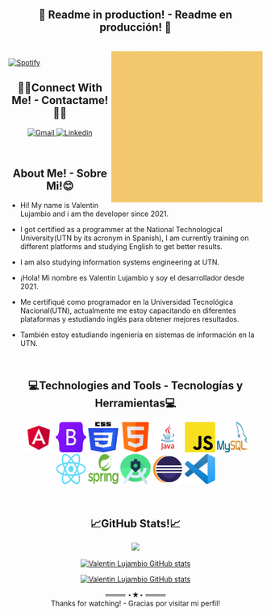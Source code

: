 <div align="center">

## 🚧 Readme in production! - Readme en producción! 🚧
<br>
</div>

<!-- Header -->
<img src="Hi!.gif" alt="Valentin Lujambio"  width="300" height="300" align="right"/>

<!-- Spotify -->
[![Spotify](https://novatorem.sachinchaturvedi93.vercel.app/api/spotify)](https://open.spotify.com/user/valentin.lujambio)

<!-- Social Links -->
<div align="center">

## 🤝🏻Connect With Me! - Contactame!🤝🏻
</div>

<p align="center">
    <!-- Gmail -->
    <a href="mailto:valentin.lujambio@gmail.com" target="_blank"><img alt="Gmail"
            src="https://img.shields.io/badge/-Gmail-EA4335?style=flat-square&logo=Gmail&logoColor=white">
    </a>
    <!-- Linkedin -->
    <a href="https://www.linkedin.com/in/valentin-lujambio/" target="_blank"><img alt="Linkedin"
            src="https://img.shields.io/badge/-Linkedin-0A66C2?style=flat-square&logo=Linkedin&logoColor=white">
    </a>
</p>
<br>

<!-- About Me -->
<div align="center">

## About Me! - Sobre Mi!😊
</div>

- Hi! My name is Valentin Lujambio and i am the developer since 2021. 
- I got certified as a programmer at the National Technological University(UTN by its acronym in Spanish), I am currently training on different platforms and studying English to get better results.
- I am also studying information systems engineering at UTN.

- ¡Hola! Mi nombre es Valentin Lujambio y soy el desarrollador desde 2021.
- Me certifiqué como programador en la Universidad Tecnológica Nacional(UTN), actualmente me estoy capacitando en diferentes plataformas y estudiando inglés para obtener mejores resultados.
- También estoy estudiando ingeniería en sistemas de información en la UTN.
<br>

<!-- Technologies -->
<div align="center">

## 💻Technologies and Tools - Tecnologías y Herramientas💻
</div>
<p align="center">
	<img style="margin: auto;" src="https://github.com/pachulujambio/pachulujambio/blob/main/img/angular.png?raw=true" alt=html5 width="60" height="60"/> 
	<img style="margin: auto;" src="https://github.com/pachulujambio/pachulujambio/blob/main/img/bootstrap.png?raw=true" alt=html5 width="60" height="60"/> 
	<img style="margin: auto;" src="https://github.com/pachulujambio/pachulujambio/blob/main/img/css.png?raw=true" alt=html5 width="60" height="60"/> 
	<img style="margin: auto;" src="https://github.com/pachulujambio/pachulujambio/blob/main/img/html.png?raw=true" alt=html5 width="60" height="60"/> 
	<img style="margin: auto;" src="https://github.com/pachulujambio/pachulujambio/blob/main/img/java.png?raw=true" alt=html5 width="60" height="60"/> 
	<img style="margin: auto;" src="https://github.com/pachulujambio/pachulujambio/blob/main/img/js.png?raw=true" alt=html5 width="60" height="60"/> 
	<img style="margin: auto;" src="https://github.com/pachulujambio/pachulujambio/blob/main/img/mysql.png?raw=true" alt=html5 width="60" height="60"/> 
	<img style="margin: auto;" src="https://github.com/pachulujambio/pachulujambio/blob/main/img/react.png?raw=true" alt=html5 width="60" height="60"/> 
	<img style="margin: auto;" src="https://github.com/pachulujambio/pachulujambio/blob/main/img/spring.png?raw=true" alt=html5 width="60" height="60"/> 
	<img style="margin: auto;" src="https://github.com/pachulujambio/pachulujambio/blob/main/img/androidStudio.png?raw=true" alt=html5 width="60" height="60"/> 
	<img style="margin: auto;" src="https://github.com/pachulujambio/pachulujambio/blob/main/img/eclipse.png?raw=true" alt=html5 width="60" height="60"/> 
	<img style="margin: auto;" src="https://github.com/pachulujambio/pachulujambio/blob/main/img/vscode.png?raw=true" alt=html5 width="60" height="60"/> 
</p>
<br>

<!-- GitHub Stats -->
<div align="center">

## 📈GitHub Stats!📈

<!-- counter view -->
![](https://komarev.com/ghpvc/?username=pachulujambio&color=green&style=flat-square)

[![Valentin Lujambio GitHub stats](https://github-readme-stats.vercel.app/api?username=pachulujambio&show_icons=true&theme=merko)](https://github.com/pachulujambio)

[![Valentin Lujambio GitHub stats](https://github-readme-stats.vercel.app/api/top-langs/?username=pachulujambio&layout=compact&theme=merko)](https://github.com/pachulujambio)
</div>

<div align="center">
        ════ ⋆★⋆ ════
        <br>
        Thanks for watching! - Gracias por visitar mi perfil!
</div>



